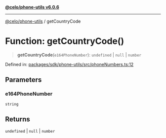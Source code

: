 [**@celo/phone-utils v6.0.6**](../README.md)

***

[@celo/phone-utils](../globals.md) / getCountryCode

# Function: getCountryCode()

> **getCountryCode**(`e164PhoneNumber`): `undefined` \| `null` \| `number`

Defined in: [packages/sdk/phone-utils/src/phoneNumbers.ts:12](https://github.com/celo-org/developer-tooling/blob/master/packages/sdk/phone-utils/src/phoneNumbers.ts#L12)

## Parameters

### e164PhoneNumber

`string`

## Returns

`undefined` \| `null` \| `number`
